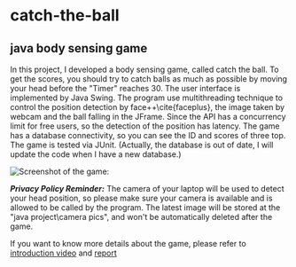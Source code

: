 # catch-the-ball
## java body sensing game

In this project, I developed a body sensing game, called catch the ball. To get the scores, you should try to catch balls as much as possible by moving your head before the "Timer" reaches 30. The user interface is implemented by Java Swing. The program use multithreading technique to control the position detection by face++\cite{faceplus}, the image taken by webcam and the ball falling in the JFrame. Since the API has a concurrency limit for free users, so the detection of the position has latency. The game has a database connectivity, so you can see the ID and scores of three top. The game is tested via JUnit. (Actually, the database is out of date, I will update the code when I have a new database.)

![Screenshot of the game:](https://140.82.114.4/VickyyLi/catch-the-ball/blob/master/user_interface.png)

***Privacy Policy Reminder:***
The camera of your laptop will be used to detect your head position, so please make sure your camera is available and is allowed to be called by the program. The latest image will be stored at the "java project\camera pics", and won't be automatically deleted after the game.

If you want to know more details about the game, please refer to [introduction video](https://github.com/VickyyLi/catch-the-ball/blob/master/intro_video.mp4) and [report](https://github.com/VickyyLi/catch-the-ball/blob/master/report.pdf)
